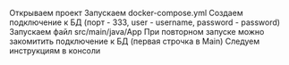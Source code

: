 Открываем проект
Запускаем docker-compose.yml
Создаем подключение к БД (порт - 333, user - username, password - password)
Запускаем файл src/main/java/App
При повторном запуске можно закомитить подключение к БД (первая строчка в Main)
Следуем инструкциям в консоли
